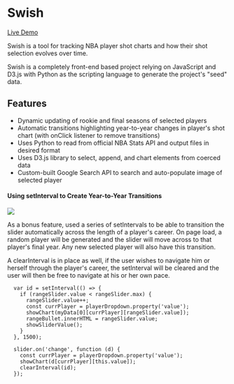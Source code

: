 # Swish

[Live Demo](https://jinfull.github.io/swish/)

Swish is a tool for tracking NBA player shot charts and how their shot selection evolves over time. 

Swish is a completely front-end based project relying on JavaScript and D3.js with Python as the scripting language to generate the project's "seed" data.

## Features
* Dynamic updating of rookie and final seasons of selected players
* Automatic transitions highlighting year-to-year changes in player's shot chart (with onClick listener to remove transitions)
* Uses Python to read from official NBA Stats API and output files in desired format
* Uses D3.js library to select, append, and chart elements from coerced data
* Custom-built Google Search API to search and auto-populate image of selected player

#### Using setInterval to Create Year-to-Year Transitions

![](./assets/readme/swish-gif.gif)

As a bonus feature, used a series of setIntervals to be able to transition the slider automatically across the length of a player's career. On page load, a random player will be generated and the slider will move across to that player's final year. Any new selected player will also have this transition. 

A clearInterval is in place as well, if the user wishes to navigate him or herself through the player's career, the setInterval will be cleared and the user will then be free to navigate at his or her own pace.

```
  var id = setInterval(() => {
    if (rangeSlider.value < rangeSlider.max) {
      rangeSlider.value++;
      const currPlayer = playerDropdown.property('value');
      showChart(myData[0][currPlayer][rangeSlider.value]);
      rangeBullet.innerHTML = rangeSlider.value;
      showSliderValue();
    }
  }, 1500);
```
```
  slider.on('change', function (d) {
    const currPlayer = playerDropdown.property('value');
    showChart(d[currPlayer][this.value]);
    clearInterval(id);
  });
```